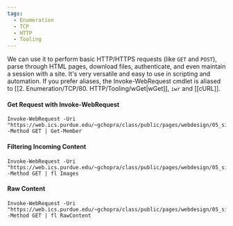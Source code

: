 ```yaml
---
tags:
  - Enumeration
  - TCP
  - HTTP
  - Tooling
---
```

We can use it to perform basic HTTP/HTTPS requests (like `GET` and `POST`), parse through HTML pages, download files, authenticate, and even maintain a session with a site. It's very versatile and easy to use in scripting and automation. If you prefer aliases, the Invoke-WebRequest cmdlet is aliased to [[2. Enumeration/TCP/80. HTTP/Tooling/wGet|wGet]], `iwr` and [[cURL]].


#### Get Request with Invoke-WebRequest

```powershell-session
Invoke-WebRequest -Uri "https://web.ics.purdue.edu/~gchopra/class/public/pages/webdesign/05_simple.html" -Method GET | Get-Member
```

#### Filtering Incoming Content

```powershell-session
Invoke-WebRequest -Uri "https://web.ics.purdue.edu/~gchopra/class/public/pages/webdesign/05_simple.html" -Method GET | fl Images
```

#### Raw Content

```powershell-session
Invoke-WebRequest -Uri "https://web.ics.purdue.edu/~gchopra/class/public/pages/webdesign/05_simple.html" -Method GET | fl RawContent
```